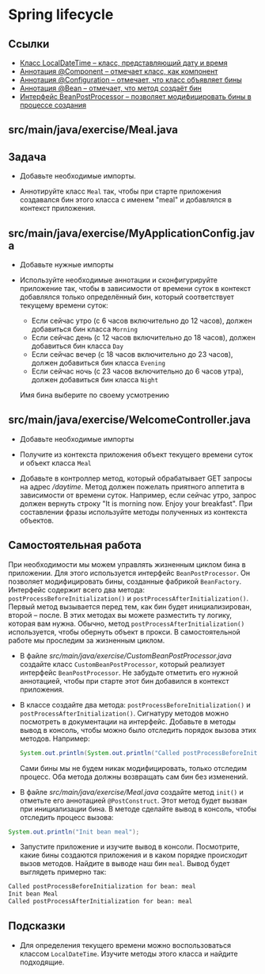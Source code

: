 # Spring lifecycle

## Ссылки

* [Класс LocalDateTime – класс, представляющий дату и время](https://docs.oracle.com/en/java/javase/11/docs/api/java.base/java/time/LocalDateTime.html)
* [Аннотация @Component – отмечает класс, как компонент](https://docs.spring.io/spring-framework/docs/current/javadoc-api/org/springframework/stereotype/Component.html)
* [Аннотация @Configuration – отмечает, что класс объявляет бины](https://docs.spring.io/spring-framework/docs/current/javadoc-api/org/springframework/context/annotation/Configuration.html)
* [Аннотация @Bean – отмечает, что метод создаёт бин](https://docs.spring.io/spring-framework/docs/current/javadoc-api/org/springframework/context/annotation/Bean.html)
* [Интерфейс BeanPostProcessor – позволяет модифицировать бины в процессе создания](https://docs.spring.io/spring-framework/docs/current/javadoc-api/org/springframework/beans/factory/config/BeanPostProcessor.html)

## src/main/java/exercise/Meal.java

## Задача

* Добавьте необходимые импорты.

* Аннотируйте класс `Meal` так, чтобы при старте приложения создавался бин этого класса c именем "meal" и добавлялся в
  контекст приложения.

## src/main/java/exercise/MyApplicationConfig.java

* Добавьте нужные импорты

* Используйте необходимые аннотации и сконфигурируйте приложение так, чтобы в зависимости от времени суток в контекст
  добавлялся только определённый бин, который соответствует текущему времени суток:

    * Если сейчас утро (с 6 часов включительно до 12 часов), должен добавиться бин класса `Morning`
    * Если сейчас день (с 12 часов включительно до 18 часов), должен добавиться бин класса `Day`
    * Если сейчас вечер (с 18 часов включительно до 23 часов), должен добавиться бин класса `Evening`
    * Если сейчас ночь (с 23 часов включительно до 6 часов утра), должен добавиться бин класса `Night`

  Имя бина выберите по своему усмотрению

## src/main/java/exercise/WelcomeController.java

* Добавьте необходимые импорты

* Получите из контекста приложения объект текущего времени суток и объект класса `Meal`

* Добавьте в контроллер метод, который обрабатывает GET запросы на адрес */daytime*. Метод должен пожелать приятного
  аппетита в зависимости от времени суток. Например, если сейчас утро, запрос должен вернуть строку "It is morning now.
  Enjoy your breakfast". При составлении фразы используйте методы полученных из контекста объектов.

## Самостоятельная работа

При необходимости мы можем управлять жизненным циклом бина в приложении. Для этого используется
интерфейс `BeanPostProcessor`. Он позволяет модифицировать бины, созданные фабрикой `BeanFactory`. Интерфейс содержит
всего два метода: `postProcessBeforeInitialization()` и `postProcessAfterInitialization()`. Первый метод вызывается
перед тем, как бин будет инициализирован, второй – после. В этих методах вы можете разместить ту логику, которая вам
нужна. Обычно, метод `postProcessAfterInitialization()` используется, чтобы обернуть объект в прокси. В самостоятельной
работе мы проследим за жизненным циклом.

* В файле *src/main/java/exercise/CustomBeanPostProcessor.java* создайте класс `CustomBeanPostProcessor`, который
  реализует интерфейс `BeanPostProcessor`. Не забудьте отметить его нужной аннотацией, чтобы при старте этот бин
  добавился в контекст приложения.

* В классе создайте два метода: `postProcessBeforeInitialization()` и `postProcessAfterInitialization()`. Сигнатуру
  методов можно посмотреть в документации на интерфейс. Добавьте в методы вывод в консоль, чтобы можно было отследить
  порядок вызова этих методов. Например:

  ```java
  System.out.println(System.out.println("Called postProcessBeforeInitialization for bean: " + beanName));
  ```

  Сами бины мы не будем никак модифицировать, только отследим процесс. Оба метода должны возвращать сам бин без
  изменений.

* В файле *src/main/java/exercise/Meal.java* создайте метод `init()` и отметьте его аннотацией `@PostConstruct`. Этот
  метод будет вызван при инициализации бина. В методе сделайте вывод в консоль, чтобы отследить процесс вызова:

```java
System.out.println("Init bean meal");
```

* Запустите приложение и изучите вывод в консоли. Посмотрите, какие бины создаются приложения и в каком порядке
  происходит вызов методов. Найдите в выводе наш бин `meal`. Вывод будет выглядеть примерно так:

```bash
Called postProcessBeforeInitialization for bean: meal
Init bean Meal
Called postProcessAfterInitialization for bean: meal
```

## Подсказки

* Для определения текущего времени можно воспользоваться классом `LocalDateTime`. Изучите методы этого класса и найдите
  подходящие.
